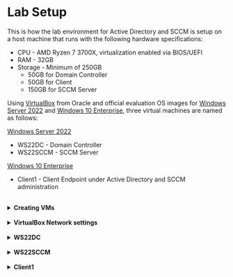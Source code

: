 # Lab Setup

This is how the lab environment for Active Directory and SCCM is setup on a host machine that runs with the following hardware specifications:</br>
- CPU - AMD Ryzen 7 3700X, virtualization enabled via BIOS/UEFI
- RAM - 32GB
- Storage - Minimum of 250GB
  - 50GB for Domain Controller
  - 50GB for Client
  - 150GB for SCCM Server

Using [VirtualBox](https://www.virtualbox.org/wiki/Downloads) from Oracle and official evaluation OS images for [Windows Server 2022](https://www.microsoft.com/en-us/evalcenter/download-windows-server-2022) and [Windows 10 Enterprise](https://www.microsoft.com/en-us/evalcenter/download-windows-10-enterprise), three virtual machines are named as follows:

[Windows Server 2022](https://www.microsoft.com/en-us/evalcenter/download-windows-server-2022)
  -  WS22DC - Domain Controller
  - WS22SCCM - SCCM Server

[Windows 10 Enterprise](https://www.microsoft.com/en-us/evalcenter/download-windows-10-enterprise)
- Client1 - Client Endpoint under Active Directory and SCCM administration
</br>

<details>
  <summary><b>Creating VMs</b></summary>

  Create three virtual machines like so:
  
  <details>
  <summary>Domain Controller</summary>
    
  ![WS22DC 1](https://github.com/whuynhit/LabSetup/blob/main/Lab%20Setup/1%20Making%20VM/WS22DC/1.PNG)
  
  ![WS22DC 2](https://github.com/whuynhit/LabSetup/blob/main/Lab%20Setup/1%20Making%20VM/WS22DC/2.PNG)
  
  ![WS22DC 3](https://github.com/whuynhit/LabSetup/blob/main/Lab%20Setup/1%20Making%20VM/WS22DC/3.PNG)
  
  ![WS22DC 4](https://github.com/whuynhit/LabSetup/blob/main/Lab%20Setup/1%20Making%20VM/WS22DC/4.PNG)
  
  </details>

  <details>
  <summary>SCCM Server</summary>
    
  ![WS22SCCM 1](https://github.com/whuynhit/LabSetup/blob/main/Lab%20Setup/1%20Making%20VM/WS22SCCM/1.PNG)
  
  ![WS22SCCM 2](https://github.com/whuynhit/LabSetup/blob/main/Lab%20Setup/1%20Making%20VM/WS22SCCM/2.PNG)
  
  ![WS22SCCM 3](https://github.com/whuynhit/LabSetup/blob/main/Lab%20Setup/1%20Making%20VM/WS22SCCM/3.PNG)
  
  ![WS22SCCM 4](https://github.com/whuynhit/LabSetup/blob/main/Lab%20Setup/1%20Making%20VM/WS22SCCM/4.PNG)
  
  </details>

  <details>
  <summary>Client</summary>
    
  ![Client1 1](https://github.com/whuynhit/LabSetup/blob/main/Lab%20Setup/1%20Making%20VM/Client1/1.PNG)
  
  ![Client1 2](https://github.com/whuynhit/LabSetup/blob/main/Lab%20Setup/1%20Making%20VM/Client1/2.PNG)
  
  ![Client1 3](https://github.com/whuynhit/LabSetup/blob/main/Lab%20Setup/1%20Making%20VM/Client1/3.PNG)
  
  ![Client1 4](https://github.com/whuynhit/LabSetup/blob/main/Lab%20Setup/1%20Making%20VM/Client1/4.PNG)
  
  </details>
  
</details>

</br>

<details>
  <summary><b>VirtualBox Network settings</b></summary>
  In Virtual Box, set the 1st network adapter attached to "NAT" for the Domain Controller VM
  
  ![1st Machines](https://github.com/whuynhit/LabSetup/blob/main/Lab%20Setup/2%20VM%20Network%20Settings/1.PNG)

  For the 2nd network adapter on the Domain Controller, attach to "Internal Network" and name it however you wish
  ![2nd](https://github.com/whuynhit/LabSetup/blob/main/Lab%20Setup/2%20VM%20Network%20Settings/2.PNG)

  For the SCCM Server and Client VMs, attach the 1st network adapters to the "Internal Network" that was just created

  Both the SCCM Server and Client VMs will access the internet through the Domain Controller, with the Domain controller serving as DHCP and DNS Server
  
</details>

</br>

<details>
  <summary><b>WS22DC</b></summary>
  Mount the OS image
  
  ![WS22DC](https://github.com/whuynhit/LabSetup/blob/main/Lab%20Setup/3%20Installing%20and%20Setting%20up%20WS22DC/1.PNG) </br>
  Next
  ![WS22DC](https://github.com/whuynhit/LabSetup/blob/main/Lab%20Setup/3%20Installing%20and%20Setting%20up%20WS22DC/2.png)
  Install Now
  ![WS22DC](https://github.com/whuynhit/LabSetup/blob/main/Lab%20Setup/3%20Installing%20and%20Setting%20up%20WS22DC/3.png)
  Select Standard Evaluation (Desktop Experience)
  ![WS22DC](https://github.com/whuynhit/LabSetup/blob/main/Lab%20Setup/3%20Installing%20and%20Setting%20up%20WS22DC/4.png)
  Accept license terms
  ![WS22DC](https://github.com/whuynhit/LabSetup/blob/main/Lab%20Setup/3%20Installing%20and%20Setting%20up%20WS22DC/5.png)
  Select Custom Install
  ![WS22DC](https://github.com/whuynhit/LabSetup/blob/main/Lab%20Setup/3%20Installing%20and%20Setting%20up%20WS22DC/6.png)
  Next
  ![WS22DC](https://github.com/whuynhit/LabSetup/blob/main/Lab%20Setup/3%20Installing%20and%20Setting%20up%20WS22DC/7.png)
  ![WS22DC](https://github.com/whuynhit/LabSetup/blob/main/Lab%20Setup/3%20Installing%20and%20Setting%20up%20WS22DC/8.png)
  Using "Password1", but you may choose any simple password for lab environment
  ![WS22DC](https://github.com/whuynhit/LabSetup/blob/main/Lab%20Setup/3%20Installing%20and%20Setting%20up%20WS22DC/9.png)
  Login with "Password1"
  ![WS22DC](https://github.com/whuynhit/LabSetup/blob/main/Lab%20Setup/3%20Installing%20and%20Setting%20up%20WS22DC/10.png)
  Open Settings>Network & Internet, Select "Change adapter options" </br>
  Leave one of the network adapters to default, and rename one to "Internal" </br>
  Open properties window for the "Internal" adapter, and select Internet Protocol Version 4 </br>
  Assign it with the following:</br>
  IP address: 192.168.0.1 </br>
  Subnet mask: 255.255.255.0 </br>
  Default gateway: -blank- </br>
  Preferred DNS Server: 127.0.0.1 </br>
  Click OK
  ![WS22DC](https://github.com/whuynhit/LabSetup/blob/main/Lab%20Setup/3%20Installing%20and%20Setting%20up%20WS22DC/11.png)
  ![WS22DC](https://github.com/whuynhit/LabSetup/blob/main/Lab%20Setup/3%20Installing%20and%20Setting%20up%20WS22DC/12.png)
  In Settings>System>About, click "Rename PC" </br>
  Rename PC so that it can be identified as a Domain Controller </br>
  Restart now </br>
  ![WS22DC](https://github.com/whuynhit/LabSetup/blob/main/Lab%20Setup/3%20Installing%20and%20Setting%20up%20WS22DC/13.png)
  Click "Add roles and features" </br>
  Next </br>
  Continue with "Role-based or feature-based Installation" </br>
  ![WS22DC](https://github.com/whuynhit/LabSetup/blob/main/Lab%20Setup/3%20Installing%20and%20Setting%20up%20WS22DC/14.png)
  Continue with currently selected server from server pool
  ![WS22DC](https://github.com/whuynhit/LabSetup/blob/main/Lab%20Setup/3%20Installing%20and%20Setting%20up%20WS22DC/15.png)
  
  ![WS22DC](https://github.com/whuynhit/LabSetup/blob/main/Lab%20Setup/3%20Installing%20and%20Setting%20up%20WS22DC/16.png)
  Select the following features: </br>
  Active Directory Domain Services </br>
  DHCP Server </br>
  DNS Server </br>
  Remote Access </br>
  </br>
  Then click Next </br>
  ![WS22DC](https://github.com/whuynhit/LabSetup/blob/main/Lab%20Setup/3%20Installing%20and%20Setting%20up%20WS22DC/17.png)
  Select "Direct Access and VPN (RAS)" and "Routing" and continue
  ![WS22DC](https://github.com/whuynhit/LabSetup/blob/main/Lab%20Setup/3%20Installing%20and%20Setting%20up%20WS22DC/18.png)
  Confirm, install, and wait for completion.
  ![WS22DC](https://github.com/whuynhit/LabSetup/blob/main/Lab%20Setup/3%20Installing%20and%20Setting%20up%20WS22DC/19.png)
  
  ![WS22DC](https://github.com/whuynhit/LabSetup/blob/main/Lab%20Setup/3%20Installing%20and%20Setting%20up%20WS22DC/20.png)
  In the Server Manager, click the flag and select "Promote this server to Domain Controller"
  ![WS22DC](https://github.com/whuynhit/LabSetup/blob/main/Lab%20Setup/3%20Installing%20and%20Setting%20up%20WS22DC/21.png)
  Select "Add a new forest" and name your root domain
  ![WS22DC](https://github.com/whuynhit/LabSetup/blob/main/Lab%20Setup/3%20Installing%20and%20Setting%20up%20WS22DC/22.png)
  Proceed with the following options as with the screenshot below and use a simple password like "Password1" for DSRM password
  ![WS22DC](https://github.com/whuynhit/LabSetup/blob/main/Lab%20Setup/3%20Installing%20and%20Setting%20up%20WS22DC/23.png)
  Make sure DNS Delegation is unchecked and click Next
  ![WS22DC](https://github.com/whuynhit/LabSetup/blob/main/Lab%20Setup/3%20Installing%20and%20Setting%20up%20WS22DC/24.png)
  Pass the prerequisites check and install
  ![WS22DC](https://github.com/whuynhit/LabSetup/blob/main/Lab%20Setup/3%20Installing%20and%20Setting%20up%20WS22DC/25.png)
  In the Server Manager, go to Tools > Active Directory Users and Computers </br>
  In your domain, create a new Admins Organizational Unit (OU) </br>
  ![WS22DC](https://github.com/whuynhit/LabSetup/blob/main/Lab%20Setup/3%20Installing%20and%20Setting%20up%20WS22DC/26.png)
  Under the new OU, create a new user object
  ![WS22DC](https://github.com/whuynhit/LabSetup/blob/main/Lab%20Setup/3%20Installing%20and%20Setting%20up%20WS22DC/27.png)
  Set a simple password like "Password1" for the new user
  ![WS22DC](https://github.com/whuynhit/LabSetup/blob/main/Lab%20Setup/3%20Installing%20and%20Setting%20up%20WS22DC/28.png)
  
  ![WS22DC](https://github.com/whuynhit/LabSetup/blob/main/Lab%20Setup/3%20Installing%20and%20Setting%20up%20WS22DC/29.png)
  Open properties window of the newly created user and navigate to the "Members of" tab and click "Add..."
  ![WS22DC](https://github.com/whuynhit/LabSetup/blob/main/Lab%20Setup/3%20Installing%20and%20Setting%20up%20WS22DC/30.png)
  Type "Domain Admins" and click "Check Names", click OK
  ![WS22DC](https://github.com/whuynhit/LabSetup/blob/main/Lab%20Setup/3%20Installing%20and%20Setting%20up%20WS22DC/31.png)
  
  ![WS22DC](https://github.com/whuynhit/LabSetup/blob/main/Lab%20Setup/3%20Installing%20and%20Setting%20up%20WS22DC/32.png)
  Log Out and sign in with the newly created admin user account
  ![WS22DC](https://github.com/whuynhit/LabSetup/blob/main/Lab%20Setup/3%20Installing%20and%20Setting%20up%20WS22DC/33.png)
  In the Server Manager, go to Tools > Routing and Remote Access </br>
  Right click the local server and select "Configure and Enable Routing and Remote Access"
  ![WS22DC](https://github.com/whuynhit/LabSetup/blob/main/Lab%20Setup/3%20Installing%20and%20Setting%20up%20WS22DC/34.png)
  Setup Wizard should open up and click "Next"
  ![WS22DC](https://github.com/whuynhit/LabSetup/blob/main/Lab%20Setup/3%20Installing%20and%20Setting%20up%20WS22DC/35.png)
  Select "Network Address Translation (NAT)" and click Next
  ![WS22DC](https://github.com/whuynhit/LabSetup/blob/main/Lab%20Setup/3%20Installing%20and%20Setting%20up%20WS22DC/36.png)
  Select the interface that is the dynamically assigned an IP address to access the internet </br>
  In this case it's the one named "Ethernet" </br>
  Click Next and then Finish </br>
  ![WS22DC](https://github.com/whuynhit/LabSetup/blob/main/Lab%20Setup/3%20Installing%20and%20Setting%20up%20WS22DC/37.png)
  In the Server Manager, go to Tools > DHCP </br>
  Expand the domain and under IPv4, right click and select "New Scope..." and click Next </br>
  Name your IPv4 address scope </br>
  ![WS22DC](https://github.com/whuynhit/LabSetup/blob/main/Lab%20Setup/3%20Installing%20and%20Setting%20up%20WS22DC/38.png)
  Define your IPv4 address scope and subnet mask </br>
  Click Next </br>
  Skip ip address Exclusions and Lease Duration </br>
  Select "Configure these DHCP options now"
  ![WS22DC](https://github.com/whuynhit/LabSetup/blob/main/Lab%20Setup/3%20Installing%20and%20Setting%20up%20WS22DC/39.png)
  Add the statically assigned IPv4 address for the Internal network adapter as the Router (Default Gateway)
  ![WS22DC](https://github.com/whuynhit/LabSetup/blob/main/Lab%20Setup/3%20Installing%20and%20Setting%20up%20WS22DC/40.png)
  Active this scope now
  ![WS22DC](https://github.com/whuynhit/LabSetup/blob/main/Lab%20Setup/3%20Installing%20and%20Setting%20up%20WS22DC/41.png)
  Finish
  ![WS22DC](https://github.com/whuynhit/LabSetup/blob/main/Lab%20Setup/3%20Installing%20and%20Setting%20up%20WS22DC/42.png)
  In IPv4 Server Options, make sure Router is checked and and the IPv4 address of the internal interface has been added 
  ![WS22DC](https://github.com/whuynhit/LabSetup/blob/main/Lab%20Setup/3%20Installing%20and%20Setting%20up%20WS22DC/43.png)
    
</details>

</br>

<details>
  <summary><b>WS22SCCM</b></summary>
  After following the same steps as the domain controller in mounting the OS image and finish installing Windows Server 2022, </br>
  Open Settings>Network & Internet, Select "Change adapter options" </br>
  Open properties window for the "Ethernet" adapter, and select Internet Protocol Version 4 </br>
  Assign it with the following:</br>
  IP address: 192.168.0.2 </br>
  Subnet mask: 255.255.255.0 </br>
  Default gateway: 192.168.0.1 </br>
  Preferred DNS Server: 192.168.0.1 </br>
  Click OK

  ![WS22SCCM](https://github.com/whuynhit/LabSetup/blob/main/Lab%20Setup/3c%20Installing%20and%20Setting%20up%20WS22SCCM/1.png)
  Open Settings>System>About and clicking "Rename this PC (Advanced)" under Related Settings should open System Properties</br>
  In the System Properties window, click "Change..." should open the Computer Name/Domain Change window that will allow you to change the PC name and join the client PC to a domain using domain administrator credentials </br>
  ![WS22SCCM](https://github.com/whuynhit/LabSetup/blob/main/Lab%20Setup/3c%20Installing%20and%20Setting%20up%20WS22SCCM/2.png)
  Computer name changed and domain joined
  ![WS22SCCM](https://github.com/whuynhit/LabSetup/blob/main/Lab%20Setup/3c%20Installing%20and%20Setting%20up%20WS22SCCM/3.png)

  <details>
  <summary>Installing Windows Assessment and Deployment Kit</summary>
    
  ![ADK]()
  ![ADK]()
  ![ADK]()  
  
  </details>

  <details>
  <summary>Creating the System Management Container</summary>
    
  ![SMC]()
  ![SMC]()
  ![SMC]()  
  
  </details>

  <details>
  <summary>Creating Service Accounts</summary>
    
  ![SVC]()
  ![SVC]()
  ![SVC]()  
  
  </details>

  <details>
  <summary>Extending Active Directory Schema</summary>
    
  ![Extd]()
  ![Extd]()
  ![Extd]()  
  
  </details>

  <details>
  <summary>Configure Windows Firewall with Group Policy for SCCM</summary>
    
  ![Extd]()
  ![Extd]()
  ![Extd]()  
  
  </details>

  <details>
  <summary>Installing SQL Server</summary>
    
  ![SQLS]()
  ![SQLS]()
  ![SQLS]()  
  
  </details>

  <details>
  <summary>Installing the SCCM Dependent Server Roles</summary>
    
  ![SR]()
  ![SR]()
  ![SR]()  
  
  </details>

  <details>
  <summary>Installing SCCM </summary>
    
  ![SCCM]()
  ![SCCM]()
  ![SCCM]()  
  
  </details>
  
</details>

</br>

<details>
  <summary><b>Client1</b></summary>
  Mount the OS image
  
  ![Client1](https://github.com/whuynhit/LabSetup/blob/main/Lab%20Setup/3b%20Installing%20and%20Setting%20up%20Client1/1.PNG) </br>
  Next
  ![Client1](https://github.com/whuynhit/LabSetup/blob/main/Lab%20Setup/3b%20Installing%20and%20Setting%20up%20Client1/2.png)
  Install Now
  ![Client1](https://github.com/whuynhit/LabSetup/blob/main/Lab%20Setup/3b%20Installing%20and%20Setting%20up%20Client1/3.png)
  
  ![Client1](https://github.com/whuynhit/LabSetup/blob/main/Lab%20Setup/3b%20Installing%20and%20Setting%20up%20Client1/4.png)
  Accept license terms
  ![Client1](https://github.com/whuynhit/LabSetup/blob/main/Lab%20Setup/3b%20Installing%20and%20Setting%20up%20Client1/5.png)
  Select Custom Install
  ![Client1](https://github.com/whuynhit/LabSetup/blob/main/Lab%20Setup/3b%20Installing%20and%20Setting%20up%20Client1/6.png)
  Next
  ![Client1](https://github.com/whuynhit/LabSetup/blob/main/Lab%20Setup/3b%20Installing%20and%20Setting%20up%20Client1/7.png)
  
  ![Client1](https://github.com/whuynhit/LabSetup/blob/main/Lab%20Setup/3b%20Installing%20and%20Setting%20up%20Client1/8.png)
  Select a region and click "Yes"
  ![Client1](https://github.com/whuynhit/LabSetup/blob/main/Lab%20Setup/3b%20Installing%20and%20Setting%20up%20Client1/9.png)
  Select a keyboard layout and click "Yes"
  ![Client1](https://github.com/whuynhit/LabSetup/blob/main/Lab%20Setup/3b%20Installing%20and%20Setting%20up%20Client1/10.png)
  Click "I don't have internet"
  ![Client1](https://github.com/whuynhit/LabSetup/blob/main/Lab%20Setup/3b%20Installing%20and%20Setting%20up%20Client1/11.png)
  Continue with limited setup
  ![Client1](https://github.com/whuynhit/LabSetup/blob/main/Lab%20Setup/3b%20Installing%20and%20Setting%20up%20Client1/12.png)
  Type in any username
  ![Client1](https://github.com/whuynhit/LabSetup/blob/main/Lab%20Setup/3b%20Installing%20and%20Setting%20up%20Client1/13.png)
  ![Client1](https://github.com/whuynhit/LabSetup/blob/main/Lab%20Setup/3b%20Installing%20and%20Setting%20up%20Client1/14.png)
  You may proceed without a password
  ![Client1](https://github.com/whuynhit/LabSetup/blob/main/Lab%20Setup/3b%20Installing%20and%20Setting%20up%20Client1/15.png)
  You may proceed with or without changing any privacy settings
  ![Client1](https://github.com/whuynhit/LabSetup/blob/main/Lab%20Setup/3b%20Installing%20and%20Setting%20up%20Client1/16.png)
  You may select "Accept" or "Not now"
  ![Client1](https://github.com/whuynhit/LabSetup/blob/main/Lab%20Setup/3b%20Installing%20and%20Setting%20up%20Client1/17.png)
  Wait for set up to finish
  ![Client1](https://github.com/whuynhit/LabSetup/blob/main/Lab%20Setup/3b%20Installing%20and%20Setting%20up%20Client1/18.png)
  Open Settings>System>About and clicking "Rename this PC (Advanced)" under Related Settings should open System Properties</br>
  In the System Properties window, click "Change..." should open the Computer Name/Domain Change window that will allow you to change the PC name and join the client PC to a domain using domain user/administrator credentials </br>
  ![Client1](https://github.com/whuynhit/LabSetup/blob/main/Lab%20Setup/3b%20Installing%20and%20Setting%20up%20Client1/19.png)
  Success and done!
  ![Client1](https://github.com/whuynhit/LabSetup/blob/main/Lab%20Setup/3b%20Installing%20and%20Setting%20up%20Client1/20.png)
  ![Client1](https://github.com/whuynhit/LabSetup/blob/main/Lab%20Setup/3b%20Installing%20and%20Setting%20up%20Client1/21.png)
  
</details>
